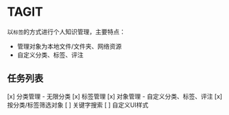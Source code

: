 # TAGIT

以`标签`的方式进行个人知识管理，主要特点：

- 管理对象为本地文件/文件夹、网络资源
- 自定义分类、标签、评注

## 任务列表

[x] 分类管理 - 无限分类
[x] 标签管理
[x] 对象管理 - 自定义分类、标签、评注
[x] 按分类/标签筛选对象
[ ] 关键字搜索
[ ] 自定义UI样式

